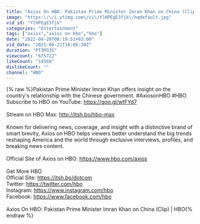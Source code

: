 ```yaml
---
title: "Axios On HBO: Pakistan Prime Minister Imran Khan on China (Clip) | HBO"
image: "https:\/\/i.ytimg.com\/vi\/YlHPEgE3fjk\/hqdefault.jpg"
vid_id: "YlHPEgE3fjk"
categories: "Entertainment"
tags: ["axios","axios on hbo","hbo"]
date: "2022-04-20T08:19:52+03:00"
vid_date: "2021-06-21T16:06:30Z"
duration: "PT3M33S"
viewcount: "675722"
likeCount: "14568"
dislikeCount: ""
channel: "HBO"
---
```

{% raw %}Pakistan Prime Minister Imran Khan offers insight on the country's relationship with the Chinese government. #AxiosonHBO #HBO Subscribe to HBO on YouTube: <a rel="nofollow" target="blank" href="https://goo.gl/wtFYd7">https://goo.gl/wtFYd7</a><br /><br />Stream on HBO Max: <a rel="nofollow" target="blank" href="http://itsh.bo/hbo-max">http://itsh.bo/hbo-max</a><br /><br />Known for delivering news, coverage, and insight with a distinctive brand of smart brevity, Axios on HBO helps viewers better understand the big trends reshaping America and the world through exclusive interviews, profiles, and breaking news content.<br /><br />Official Site of Axios on HBO: <a rel="nofollow" target="blank" href="https://www.hbo.com/axios">https://www.hbo.com/axios</a><br /><br />Get More HBO<br />Official Site: <a rel="nofollow" target="blank" href="https://itsh.bo/dotcom​">https://itsh.bo/dotcom​</a><br />Twitter: <a rel="nofollow" target="blank" href="https://twitter.com/hbo​">https://twitter.com/hbo​</a><br />Instagram: <a rel="nofollow" target="blank" href="https://www.instagram.com/hbo​">https://www.instagram.com/hbo​</a><br />Facebook: <a rel="nofollow" target="blank" href="https://www.facebook.com/hbo​">https://www.facebook.com/hbo​</a><br /><br />Axios On HBO: Pakistan Prime Minister Imran Khan on China (Clip) | HBO{% endraw %}
